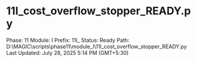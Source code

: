 # 11I_cost_overflow_stopper_READY.py

Phase: 11
Module: I
Prefix: 11I_
Status: Ready
Path: D:\MAGIC\scripts\phase11\module_I\11I_cost_overflow_stopper_READY.py
Last Updated: July 28, 2025 5:14 PM (GMT+5:30)
